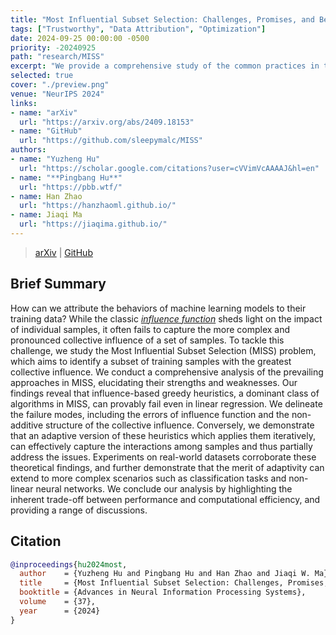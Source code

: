 ```yaml
---
title: "Most Influential Subset Selection: Challenges, Promises, and Beyond"
tags: ["Trustworthy", "Data Attribution", "Optimization"]
date: 2024-09-25 00:00:00 -0500
priority: -20240925
path: "research/MISS"
excerpt: "We provide a comprehensive study of the common practices in the Most Influential Subset Selection (MISS) problem."
selected: true
cover: "./preview.png"
venue: "NeurIPS 2024"
links:
- name: "arXiv"
  url: "https://arxiv.org/abs/2409.18153"
- name: "GitHub"
  url: "https://github.com/sleepymalc/MISS"
authors:
- name: "Yuzheng Hu"
  url: "https://scholar.google.com/citations?user=cVVimVcAAAAJ&hl=en"
- name: "**Pingbang Hu**"
  url: "https://pbb.wtf/"
- name: Han Zhao
  url: "https://hanzhaoml.github.io/"
- name: Jiaqi Ma
  url: "https://jiaqima.github.io/"
---
```


> [arXiv](https://arxiv.org/abs/2409.18153) | [GitHub](https://github.com/sleepymalc/MISS)

## Brief Summary

How can we attribute the behaviors of machine learning models to their training data? While the classic [*influence function*](https://arxiv.org/abs/1703.04730) sheds light on the impact of individual samples, it often fails to capture the more complex and pronounced collective influence of a set of samples. To tackle this challenge, we study the Most Influential Subset Selection (MISS) problem, which aims to identify a subset of training samples with the greatest collective influence. We conduct a comprehensive analysis of the prevailing approaches in MISS, elucidating their strengths and weaknesses. Our findings reveal that influence-based greedy heuristics, a dominant class of algorithms in MISS, can provably fail even in linear regression. We delineate the failure modes, including the errors of influence function and the non-additive structure of the collective influence. Conversely, we demonstrate that an adaptive version of these heuristics which applies them iteratively, can effectively capture the interactions among samples and thus partially address the issues. Experiments on real-world datasets corroborate these theoretical findings, and further demonstrate that the merit of adaptivity can extend to more complex scenarios such as classification tasks and non-linear neural networks. We conclude our analysis by highlighting the inherent trade-off between performance and computational efficiency, and providing a range of discussions.

## Citation

```bibtex
@inproceedings{hu2024most,
  author    = {Yuzheng Hu and Pingbang Hu and Han Zhao and Jiaqi W. Ma},
  title     = {Most Influential Subset Selection: Challenges, Promises, and Beyond},
  booktitle = {Advances in Neural Information Processing Systems},
  volume    = {37},
  year      = {2024}
}
```
